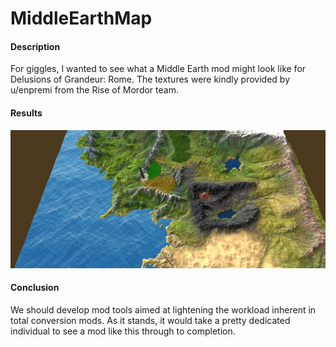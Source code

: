 # MiddleEarthMap
#### Description

For giggles, I wanted to see what a Middle Earth mod might look like for Delusions of Grandeur: Rome. The textures were kindly provided by u/enpremi from the Rise of Mordor team.

#### Results
![alt text](https://github.com/Christian-Smola/MiddleEarthMap/blob/main/Middle%20Earth%20Map/Assets/Resources/Screenshots/Screenshot%203.jpg)

#### Conclusion
We should develop mod tools aimed at lightening the workload inherent in total conversion mods. As it stands, it would take a pretty dedicated individual to see a mod like this through to completion.

